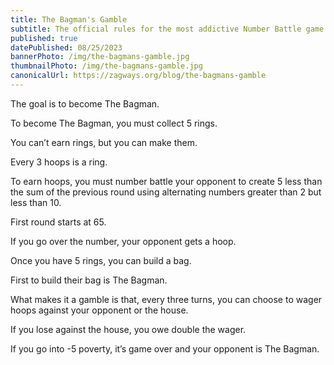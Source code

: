 ```yaml
---
title: The Bagman's Gamble
subtitle: The official rules for the most addictive Number Battle game of the year
published: true
datePublished: 08/25/2023
bannerPhoto: /img/the-bagmans-gamble.jpg
thumbnailPhoto: /img/the-bagmans-gamble.jpg
canonicalUrl: https://zagways.org/blog/the-bagmans-gamble
---
```


The goal is to become The Bagman.

To become The Bagman, you must collect 5 rings.

You can’t earn rings, but you can make them.

Every 3 hoops is a ring.

To earn hoops, you must number battle your opponent to create 5 less than the sum of the previous round using alternating numbers greater than 2 but less than 10.

First round starts at 65.

If you go over the number, your opponent gets a hoop.

Once you have 5 rings, you can build a bag.

First to build their bag is The Bagman.

What makes it a gamble is that, every three turns, you can choose to wager hoops against your opponent or the house.

If you lose against the house, you owe double the wager.

If you go into -5 poverty, it’s game over and your opponent is The Bagman.